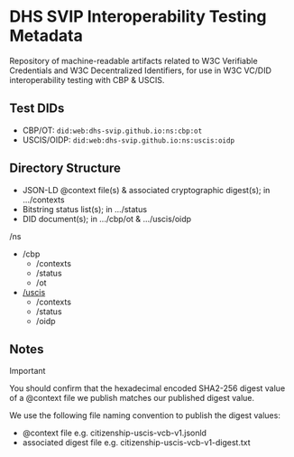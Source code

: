 # DHS SVIP Interoperability Testing Metadata

Repository of machine-readable artifacts related to W3C Verifiable Credentials and W3C Decentralized Identifiers, for use in W3C VC/DID interoperability testing with CBP & USCIS.

## Test DIDs

- CBP/OT: `did:web:dhs-svip.github.io:ns:cbp:ot`
- USCIS/OIDP: `did:web:dhs-svip.github.io:ns:uscis:oidp`

## Directory Structure

- JSON-LD @context file(s) & associated cryptographic digest(s); in .../contexts 
- Bitstring status list(s); in .../status 
- DID document(s); in .../cbp/ot & .../uscis/oidp

/ns
- /cbp
  - /contexts
  - /status
  - /ot
- [/uscis](/uscis/)
  - /contexts
  - /status
  - /oidp

## Notes

> [!IMPORTANT]  
> You should confirm that the hexadecimal encoded SHA2-256 digest value of a @context file we publish matches our published digest value.

We use the following file naming convention to publish the digest values:
  - @context file e.g. citizenship-uscis-vcb-v1.jsonld
  - associated digest file e.g. citizenship-uscis-vcb-v1-digest.txt
